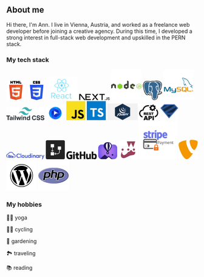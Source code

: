 ## About me
Hi there, I'm Ann.
I live in Vienna, Austria, and worked as a freelance web developer before joining a creative agency.
During this time, I developed a strong interest in full-stack web development and upskilled in the PERN stack.

### My tech stack
<img src="html5.png" height="50" title="HTML5"/> <img src="CSS3.png" height="50" title="CSS3"/> <img src="react.jpg" title="React" width="80"/> <img src="nextjs-13.png" width="80" title="NEXT.JS"/> <img src="nodejs-logo-svgrepo-com.png" width="80" title="node.js"/> <img src="postgresql.png" width="50" title="PostgreSQL"/> <img src="MySQL.png" width="80" title="MySQL"/> <img src="tailwind-css-1.png" width="100" title="Tailwind CSS"/> <img src="flowbite.webp" width="50" title="Flowbite"/> <img src="js.png" width="50" title="JavaScript"/> <img src="typescript.png" width="50" title="TypeScript"/> <img src="jquery.png" width="80" title="jQuery"/> <img src="restAPI.png" width="50" title="REST API"/> <img src="zod.png" width="50" title="Zod"/> <img src="cloudinary_logo_blue_0720_svg.png" width="100" title="Cloudinary"/> <img src="drawSQL.jpg" width="50" title="drawSQL"/> <img src="github.png" width="80" title="GitHub"/> <img src="flyio.jpg" width="50" title="Fly.io"/> <img src="jest.png" width="50" title="Jest"/> <img src="Stripe-Payment-Logo.png" width="100" title="stripe"/> <img src="typo3.png" width="50" title="TYPO3"/> <img src="WordPress_icon-icons.webp" width="80" title="WordPress"/> <img src="php.png" width="80" title="PHP"/>

### My hobbies
🧘‍♀️ yoga

🚵‍♀️ cycling

🌹 gardening

🏞 traveling

📚 reading
